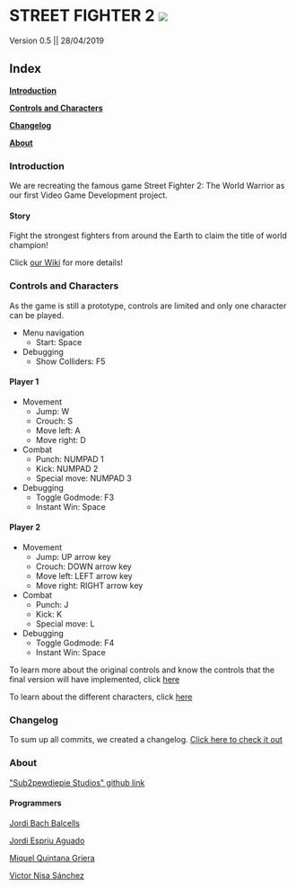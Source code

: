 
# STREET FIGHTER 2 [![](https://i.gyazo.com/7f26386cdf130dbfeff42523b5645310.png)](https://github.com/LordUnicorn31/Sub2pewdiepie-Studios/wiki)
Version 0.5 || 28/04/2019

## Index

  [**Introduction**](./README.md#introduction)
  
  [**Controls and Characters**](./README.md#controls-and-characters)
  
  [**Changelog**](./README.md#changelog)
  
  [**About**](./README.md#about)
  
### Introduction

We are recreating the famous game Street Fighter 2: The World Warrior as our first Video Game Development project.

#### Story

Fight the strongest fighters from around the Earth to claim the title of world champion!

Click [our Wiki](https://github.com/LordUnicorn31/Sub2pewdiepie-Studios/wiki/Design#narrative-structure) for more details!

### Controls and Characters

As the game is still a prototype, controls are limited and only one character can be played.

- Menu navigation
  - Start: Space
- Debugging
  - Show Colliders: F5

#### Player 1
- Movement
  - Jump: W
  - Crouch: S
  - Move left: A
  - Move right: D
- Combat
  - Punch: NUMPAD 1
  - Kick: NUMPAD 2
  - Special move: NUMPAD 3
- Debugging
  - Toggle Godmode: F3
  - Instant Win: Space
  
#### Player 2
- Movement
  - Jump: UP arrow key
  - Crouch: DOWN arrow key
  - Move left: LEFT arrow key
  - Move right: RIGHT arrow key
- Combat
  - Punch: J
  - Kick: K
  - Special move: L
- Debugging
  - Toggle Godmode: F4
  - Instant Win: Space

To learn more about the original controls and know the controls that the final version will have implemented, click [here](https://github.com/LordUnicorn31/Sub2pewdiepie-Studios/wiki/Design#controls)

To learn about the different characters, click [here](https://github.com/LordUnicorn31/Sub2pewdiepie-Studios/wiki/Design#playable-characters)

### Changelog

To sum up all commits, we created a changelog. [Click here to check it out](./Changelog.md) 

### About

["Sub2pewdiepie Studios" github link](https://github.com/LordUnicorn31/Sub2pewdiepie-Studios)

#### Programmers

[Jordi	Bach Balcells](https://github.com/bottzo)

[Jordi Espriu Aguado](https://github.com/LordUnicorn31)

[Miquel Quintana Griera](https://github.com/Leukino)

[Victor Nisa Sánchez](https://github.com/VictorNisa)

